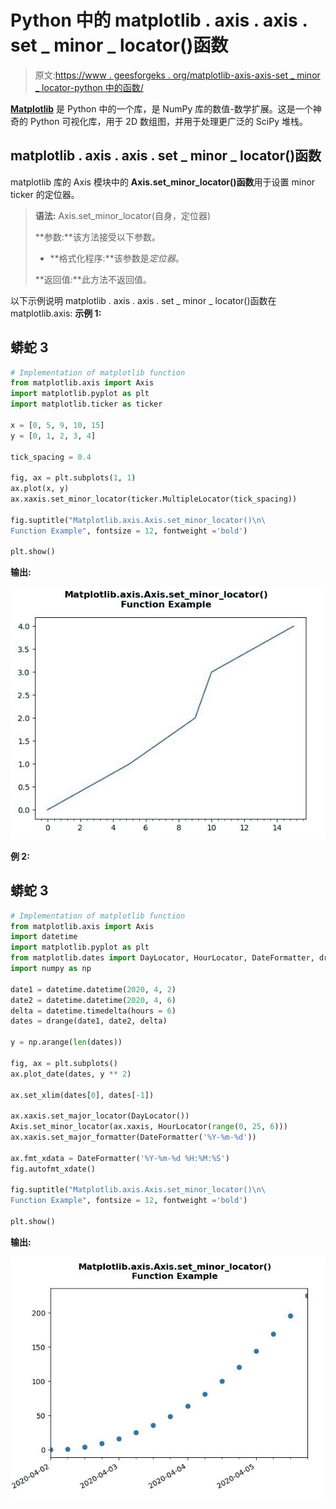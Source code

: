 # Python 中的 matplotlib . axis . axis . set _ minor _ locator()函数

> 原文:[https://www . geesforgeks . org/matplotlib-axis-axis-set _ minor _ locator-python 中的函数/](https://www.geeksforgeeks.org/matplotlib-axis-axis-set_minor_locator-function-in-python/)

[**Matplotlib**](https://www.geeksforgeeks.org/python-introduction-matplotlib/) 是 Python 中的一个库，是 NumPy 库的数值-数学扩展。这是一个神奇的 Python 可视化库，用于 2D 数组图，并用于处理更广泛的 SciPy 堆栈。

## matplotlib . axis . axis . set _ minor _ locator()函数

matplotlib 库的 Axis 模块中的 **Axis.set_minor_locator()函数**用于设置 minor ticker 的定位器。

> **语法:** Axis.set_minor_locator(自身，定位器)
> 
> **参数:**该方法接受以下参数。
> 
> *   **格式化程序:**该参数是*定位器*。
> 
> **返回值:**此方法不返回值。

以下示例说明 matplotlib . axis . axis . set _ minor _ locator()函数在 matplotlib.axis:
**示例 1:**

## 蟒蛇 3

```py
# Implementation of matplotlib function 
from matplotlib.axis import Axis
import matplotlib.pyplot as plt 
import matplotlib.ticker as ticker 

x = [0, 5, 9, 10, 15] 
y = [0, 1, 2, 3, 4] 

tick_spacing = 0.4

fig, ax = plt.subplots(1, 1) 
ax.plot(x, y) 
ax.xaxis.set_minor_locator(ticker.MultipleLocator(tick_spacing))

fig.suptitle("Matplotlib.axis.Axis.set_minor_locator()\n\
Function Example", fontsize = 12, fontweight ='bold') 

plt.show()
```

**输出:**

![](img/a0c50cbda77f0feb915ecd7f71d23fc5.png)

**例 2:**

## 蟒蛇 3

```py
# Implementation of matplotlib function 
from matplotlib.axis import Axis
import datetime 
import matplotlib.pyplot as plt 
from matplotlib.dates import DayLocator, HourLocator, DateFormatter, drange 
import numpy as np 

date1 = datetime.datetime(2020, 4, 2) 
date2 = datetime.datetime(2020, 4, 6) 
delta = datetime.timedelta(hours = 6) 
dates = drange(date1, date2, delta) 

y = np.arange(len(dates)) 

fig, ax = plt.subplots() 
ax.plot_date(dates, y ** 2) 

ax.set_xlim(dates[0], dates[-1]) 

ax.xaxis.set_major_locator(DayLocator()) 
Axis.set_minor_locator(ax.xaxis, HourLocator(range(0, 25, 6))) 
ax.xaxis.set_major_formatter(DateFormatter('%Y-%m-%d')) 

ax.fmt_xdata = DateFormatter('%Y-%m-%d %H:%M:%S') 
fig.autofmt_xdate()

fig.suptitle("Matplotlib.axis.Axis.set_minor_locator()\n\
Function Example", fontsize = 12, fontweight ='bold') 

plt.show()
```

**输出:**

![](img/b8ad15d35c801a24c53ee031650dbec1.png)
